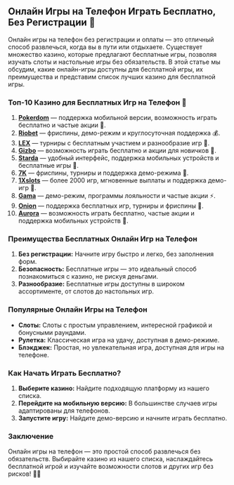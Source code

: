 ## Онлайн Игры на Телефон Играть Бесплатно, Без Регистрации 📱

Онлайн игры на телефон без регистрации и оплаты — это отличный способ развлечься, когда вы в пути или отдыхаете. Существует множество казино, которые предлагают бесплатные игры, позволяя изучать слоты и настольные игры без обязательств. В этой статье мы обсудим, какие онлайн-игры доступны для бесплатной игры, их преимущества и представим список лучших казино для бесплатной игры.

### Топ-10 Казино для Бесплатных Игр на Телефон 🎲

1. **[Pokerdom](https://brandplay.link/4k77v2yx)** — поддержка мобильной версии, возможность играть бесплатно и частые акции 🎁.
2. **[Riobet](https://brandplay.link/7xBLTPyj)** — фриспины, демо-режим и круглосуточная поддержка 💰.
3. **[LEX](https://brandplay.link/zW4hdDFV)** — турниры с бесплатным участием и разнообразие игр 🎉.
4. **[Gizbo](https://brandplay.link/bprXw4YV)** — возможность играть бесплатно и акции для новичков 🎰.
5. **[Starda](https://brandplay.link/fB7xwRFL)** — удобный интерфейс, поддержка мобильных устройств и бесплатные игры 🎈.
6. **[7K](https://brandplay.link/BvQyFShp)** — фриспины, турниры и поддержка демо-режима 🎯.
7. **[1Xslots](https://brandplay.link/hSB1khtr)** — более 2000 игр, мгновенные выплаты и поддержка демо-игр 🌟.
8. **[Gama](https://brandplay.link/j6NMKsDz)** — демо-режим, программы лояльности и частые акции ⚡.
9. **[Onion](https://brandplay.link/zBGRVpQ9)** — поддержка бесплатных игр, турниры и фриспины 🎡.
10. **[Aurora](https://10trafic-stat2.com/click/668546556bcc6313411604bd/6766/13032/subaccount)** — возможность играть бесплатно, частые акции и поддержка мобильных устройств 💎.

### Преимущества Бесплатных Онлайн Игр на Телефон

1. **Без регистрации:** Начните игру быстро и легко, без заполнения форм.
2. **Безопасность:** Бесплатные игры — это идеальный способ познакомиться с казино, не рискуя деньгами.
3. **Разнообразие:** Бесплатные игры доступны в широком ассортименте, от слотов до настольных игр.

### Популярные Онлайн Игры на Телефон

- **Слоты:** Слоты с простым управлением, интересной графикой и бонусными раундами.
- **Рулетка:** Классическая игра на удачу, доступная в демо-режиме.
- **Блэкджек:** Простая, но увлекательная игра, доступная для игры на телефоне.

### Как Начать Играть Бесплатно?

1. **Выберите казино:** Найдите подходящую платформу из нашего списка.
2. **Перейдите на мобильную версию:** В большинстве случаев игры адаптированы для телефонов.
3. **Запустите игру:** Найдите демо-версию и начните играть бесплатно.

### Заключение

Онлайн игры на телефон — это простой способ развлечься без обязательств. Выбирайте казино из нашего списка, наслаждайтесь бесплатной игрой и изучайте возможности слотов и других игр без рисков! 🎉💸

